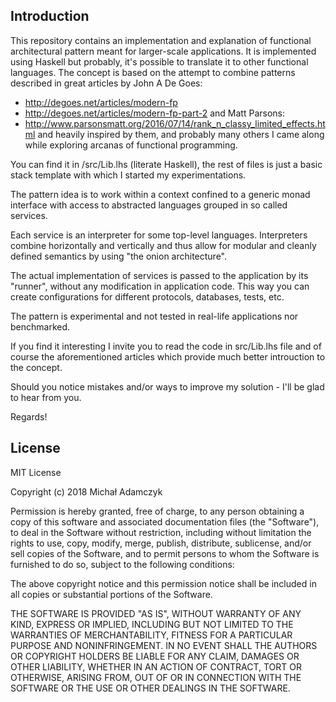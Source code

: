 ## Introduction

This repository contains an implementation and explanation of functional architectural pattern
meant for larger-scale applications.
It is implemented using Haskell but probably, it's possible to translate it to other functional
languages.
The concept is based on the attempt to combine patterns described in great articles
by John A De Goes:  
- http://degoes.net/articles/modern-fp
- http://degoes.net/articles/modern-fp-part-2
and Matt Parsons:  
- http://www.parsonsmatt.org/2016/07/14/rank_n_classy_limited_effects.html
and heavily inspired by them, and probably many others I came along while exploring
arcanas of functional programming.

You can find it in /src/Lib.lhs (literate Haskell), the rest of files is just
a basic stack template with which I started my experimentations.

The pattern idea is to work within a context confined to a generic monad interface
with access to abstracted languages grouped in so called services.

Each service is an interpreter for some top-level languages. Interpreters combine
horizontally and vertically and thus allow for modular and cleanly defined semantics
by using "the onion architecture".

The actual implementation of services is passed to the application by its "runner",
without any modification in application code. This way you can create configurations
for different protocols, databases, tests, etc.

The pattern is experimental and not tested in real-life applications nor benchmarked.

If you find it interesting I invite you to read the code in src/Lib.lhs file
and of course the aforementioned articles which provide much better introuction to the concept.

Should you notice mistakes and/or ways to improve my solution - I'll be glad to hear
from you.

Regards!

## License

MIT License

Copyright (c) 2018 Michał Adamczyk

Permission is hereby granted, free of charge, to any person obtaining a copy
of this software and associated documentation files (the "Software"), to deal
in the Software without restriction, including without limitation the rights
to use, copy, modify, merge, publish, distribute, sublicense, and/or sell
copies of the Software, and to permit persons to whom the Software is
furnished to do so, subject to the following conditions:

The above copyright notice and this permission notice shall be included in all
copies or substantial portions of the Software.

THE SOFTWARE IS PROVIDED "AS IS", WITHOUT WARRANTY OF ANY KIND, EXPRESS OR
IMPLIED, INCLUDING BUT NOT LIMITED TO THE WARRANTIES OF MERCHANTABILITY,
FITNESS FOR A PARTICULAR PURPOSE AND NONINFRINGEMENT. IN NO EVENT SHALL THE
AUTHORS OR COPYRIGHT HOLDERS BE LIABLE FOR ANY CLAIM, DAMAGES OR OTHER
LIABILITY, WHETHER IN AN ACTION OF CONTRACT, TORT OR OTHERWISE, ARISING FROM,
OUT OF OR IN CONNECTION WITH THE SOFTWARE OR THE USE OR OTHER DEALINGS IN THE
SOFTWARE.
